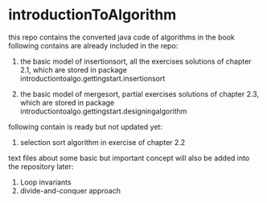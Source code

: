 introductionToAlgorithm
=======================

this repo contains the converted java code of algorithms in the book
following contains are already included in the repo:

1. the basic model of insertionsort, all the exercises solutions of chapter 2.1, 
which are stored in package introductiontoalgo.gettingstart.insertionsort

2. the basic model of mergesort, partial exercises solutions of chapter 2.3, 
which are stored in package introductiontoalgo.gettingstart.designingalgorithm


following contain is ready but not updated yet:
1. selection sort algorithm in exercise of chapter 2.2

text files about some basic but important concept will also be added into the repository later:
1. Loop invariants
2. divide-and-conquer approach  
